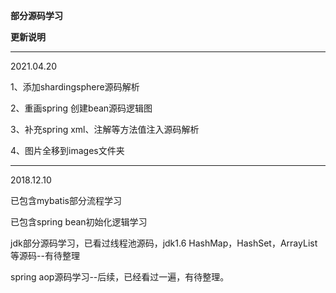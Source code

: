 __部分源码学习__

**更新说明**

<hr/>

2021.04.20

1、添加shardingsphere源码解析

2、重画spring 创建bean源码逻辑图

3、补充spring xml、注解等方法值注入源码解析

4、图片全移到images文件夹

<hr/>

2018.12.10

已包含mybatis部分流程学习

已包含spring bean初始化逻辑学习

jdk部分源码学习，已看过线程池源码，jdk1.6 HashMap，HashSet，ArrayList等源码--有待整理

spring aop源码学习--后续，已经看过一遍，有待整理。
